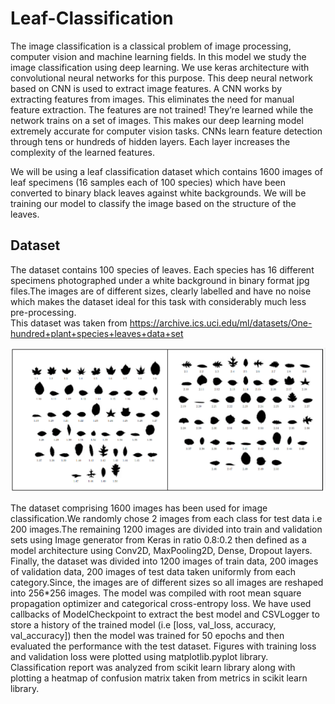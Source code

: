 # Leaf-Classification
The image classification is a classical problem of image processing, computer vision and machine learning fields. In this model we study the image classification using deep learning. We use keras architecture with convolutional neural networks for this purpose. This deep neural network based on CNN is used to extract image features. A CNN works by extracting features from images. This eliminates the need for manual feature extraction. The features are not trained! They’re learned while the network trains on a set of images. This makes our deep learning model extremely accurate for computer vision tasks. CNNs learn feature detection through tens or hundreds of hidden layers. Each layer increases the complexity of the learned features. 


We will be using a leaf classification dataset which contains 1600 images of leaf specimens (16 samples each of 100 species) which have been converted to binary black leaves against white backgrounds. We will be training our model to classify the image based on the structure of the leaves.

## Dataset

The dataset contains 100 species of leaves. Each species has 16 different specimens photographed under a white background in binary format jpg files.The images are of different sizes, clearly labelled and have no noise which makes the dataset ideal for this task with considerably much less pre-processing.  
This dataset was taken from https://archive.ics.uci.edu/ml/datasets/One-hundred+plant+species+leaves+data+set

![Sample images](data.png "Sample images")

The dataset comprising 1600 images has been used for image classification.We randomly chose 2 images from each class for test data i.e 200 images.The remaining 1200 images are divided into train and validation sets using Image generator from Keras in ratio 0.8:0.2 then defined as a model architecture using Conv2D, MaxPooling2D, Dense, Dropout layers. Finally, the dataset was divided into 1200 images of train data, 200 images of validation data, 200 images of test data taken uniformly from each category.Since, the images are of different sizes so all images are reshaped into 256*256 images. The model was compiled with root mean square propagation optimizer and categorical cross-entropy loss. We have used callbacks of ModelCheckpoint to extract the best model and CSVLogger to store a history of the trained model (i.e [loss, val_loss, accuracy, val_accuracy]) then the model was trained for 50 epochs and then evaluated the performance with the test dataset. Figures with training loss and validation loss were plotted using matplotlib.pyplot library. Classification report was analyzed from scikit learn library along with plotting a heatmap of confusion matrix taken from metrics in scikit learn library.
